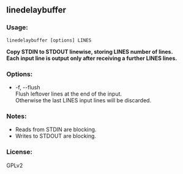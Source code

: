 ## linedelaybuffer

### Usage:

    linedelaybuffer [options] LINES

**Copy STDIN to STDOUT linewise, storing LINES number of lines.**  
**Each input line is output only after receiving a further LINES lines.**  

### Options:
* -f, --flush  
  Flush leftover lines at the end of the input.  
  Otherwise the last LINES input lines will be discarded.  

### Notes:
* Reads from STDIN are blocking.  
* Writes to STDOUT are blocking.  

### License:
GPLv2
